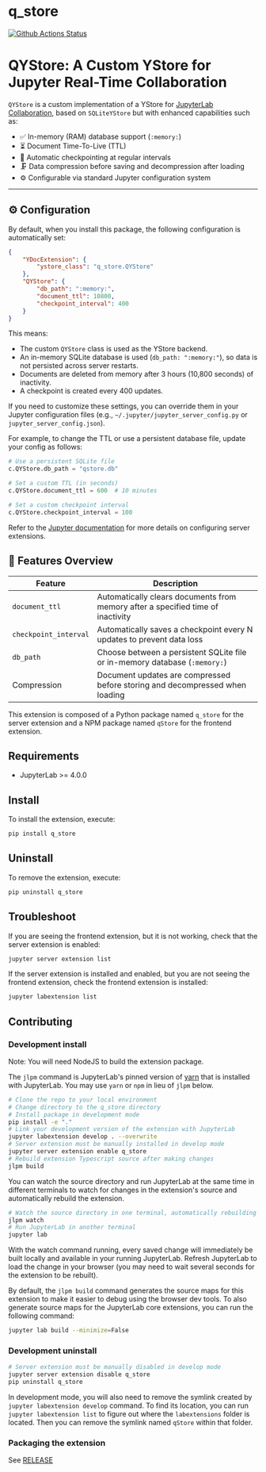 # q_store

[![Github Actions Status](https://github.com/Quansight/QYStore/workflows/Build/badge.svg)](https://github.com/Quansight/QYStore/blob/main/.github/workflows/build.yml)

# QYStore: A Custom YStore for Jupyter Real-Time Collaboration

`QYStore` is a custom implementation of a YStore for [JupyterLab Collaboration](https://jupyterlab.readthedocs.io/en/stable/user/rtc.html), based on `SQLiteYStore` but with enhanced capabilities such as:

- ✅ In-memory (RAM) database support (`:memory:`)
- ⏳ Document Time-To-Live (TTL)
- 🧠 Automatic checkpointing at regular intervals
- 🗜️ Data compression before saving and decompression after loading
- ⚙️ Configurable via standard Jupyter configuration system

---

## ⚙️ Configuration

By default, when you install this package, the following configuration is automatically set:

```json
{
    "YDocExtension": {
        "ystore_class": "q_store.QYStore"
    },
    "QYStore": {
        "db_path": ":memory:",
        "document_ttl": 10800,
        "checkpoint_interval": 400
    }
}
```

This means:

- The custom `QYStore` class is used as the YStore backend.
- An in-memory SQLite database is used (`db_path: ":memory:"`), so data is not persisted across server restarts.
- Documents are deleted from memory after 3 hours (10,800 seconds) of inactivity.
- A checkpoint is created every 400 updates.

If you need to customize these settings, you can override them in your Jupyter configuration files (e.g., `~/.jupyter/jupyter_server_config.py` or `jupyter_server_config.json`).

For example, to change the TTL or use a persistent database file, update your config as follows:

```python
# Use a persistent SQLite file
c.QYStore.db_path = "qstore.db"

# Set a custom TTL (in seconds)
c.QYStore.document_ttl = 600  # 10 minutes

# Set a custom checkpoint interval
c.QYStore.checkpoint_interval = 100
```

Refer to the [Jupyter documentation](https://jupyterlab.readthedocs.io/en/stable/user/rtc.html) for more details on configuring server extensions.

## 🧪 Features Overview

| Feature               | Description                                                                     |
| --------------------- | ------------------------------------------------------------------------------- |
| `document_ttl`        | Automatically clears documents from memory after a specified time of inactivity |
| `checkpoint_interval` | Automatically saves a checkpoint every N updates to prevent data loss           |
| `db_path`             | Choose between a persistent SQLite file or in-memory database (`:memory:`)      |
| Compression           | Document updates are compressed before storing and decompressed when loading    |

This extension is composed of a Python package named `q_store`
for the server extension and a NPM package named `qStore`
for the frontend extension.

## Requirements

- JupyterLab >= 4.0.0

## Install

To install the extension, execute:

```bash
pip install q_store
```

## Uninstall

To remove the extension, execute:

```bash
pip uninstall q_store
```

## Troubleshoot

If you are seeing the frontend extension, but it is not working, check
that the server extension is enabled:

```bash
jupyter server extension list
```

If the server extension is installed and enabled, but you are not seeing
the frontend extension, check the frontend extension is installed:

```bash
jupyter labextension list
```

## Contributing

### Development install

Note: You will need NodeJS to build the extension package.

The `jlpm` command is JupyterLab's pinned version of
[yarn](https://yarnpkg.com/) that is installed with JupyterLab. You may use
`yarn` or `npm` in lieu of `jlpm` below.

```bash
# Clone the repo to your local environment
# Change directory to the q_store directory
# Install package in development mode
pip install -e "."
# Link your development version of the extension with JupyterLab
jupyter labextension develop . --overwrite
# Server extension must be manually installed in develop mode
jupyter server extension enable q_store
# Rebuild extension Typescript source after making changes
jlpm build
```

You can watch the source directory and run JupyterLab at the same time in different terminals to watch for changes in the extension's source and automatically rebuild the extension.

```bash
# Watch the source directory in one terminal, automatically rebuilding when needed
jlpm watch
# Run JupyterLab in another terminal
jupyter lab
```

With the watch command running, every saved change will immediately be built locally and available in your running JupyterLab. Refresh JupyterLab to load the change in your browser (you may need to wait several seconds for the extension to be rebuilt).

By default, the `jlpm build` command generates the source maps for this extension to make it easier to debug using the browser dev tools. To also generate source maps for the JupyterLab core extensions, you can run the following command:

```bash
jupyter lab build --minimize=False
```

### Development uninstall

```bash
# Server extension must be manually disabled in develop mode
jupyter server extension disable q_store
pip uninstall q_store
```

In development mode, you will also need to remove the symlink created by `jupyter labextension develop`
command. To find its location, you can run `jupyter labextension list` to figure out where the `labextensions`
folder is located. Then you can remove the symlink named `qStore` within that folder.

### Packaging the extension

See [RELEASE](RELEASE.md)
